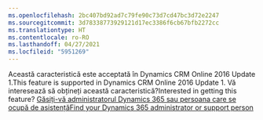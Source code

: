 ```yaml
---
ms.openlocfilehash: 2bc407bd92ad7c79fe90c73d7cd47bc3d72e2247
ms.sourcegitcommit: 3d78338773929121d17ec3386f6cb67bfb2272cc
ms.translationtype: HT
ms.contentlocale: ro-RO
ms.lasthandoff: 04/27/2021
ms.locfileid: "5951269"
---
```

<span data-ttu-id="975f5-101">Această caracteristică este acceptată în Dynamics CRM Online 2016 Update 1.</span><span class="sxs-lookup"><span data-stu-id="975f5-101">This feature is supported in Dynamics CRM Online 2016 Update 1.</span></span> <span data-ttu-id="975f5-102">Vă interesează să obțineți această caracteristică?</span><span class="sxs-lookup"><span data-stu-id="975f5-102">Interested in getting this feature?</span></span> [<span data-ttu-id="975f5-103">Găsiți-vă administratorul Dynamics 365 sau persoana care se ocupă de asistență</span><span class="sxs-lookup"><span data-stu-id="975f5-103">Find your Dynamics 365 administrator or support person</span></span>](/dynamics365/customerengagement/on-premises/basics/find-administrator-support)